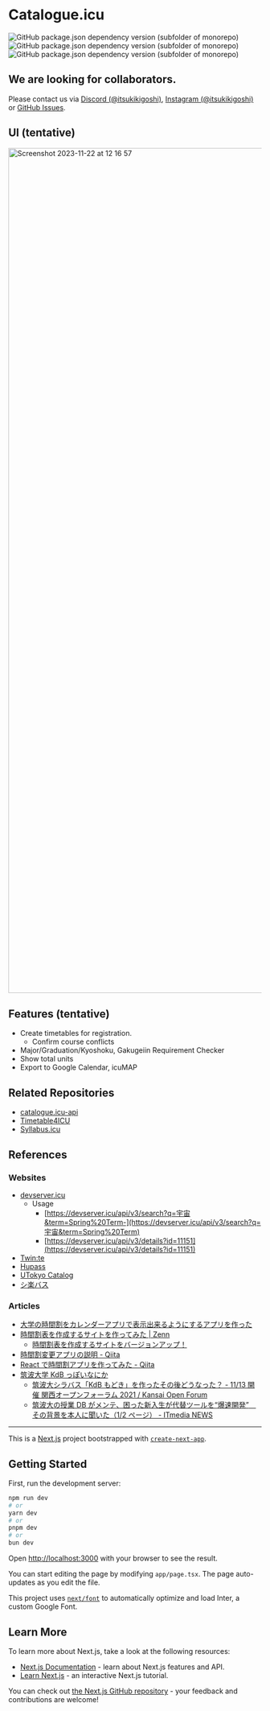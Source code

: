 # Catalogue.icu

![GitHub package.json dependency version (subfolder of monorepo)](https://img.shields.io/github/package-json/dependency-version/itsukikigoshi/catalogue.icu/next)
![GitHub package.json dependency version (subfolder of monorepo)](https://img.shields.io/github/package-json/dependency-version/itsukikigoshi/catalogue.icu/%40mantine%2Fcore)
![GitHub package.json dependency version (subfolder of monorepo)](https://img.shields.io/github/package-json/dependency-version/itsukikigoshi/catalogue.icu/react)

## We are looking for collaborators.

Please contact us via [Discord (@itsukikigoshi)](https://discord.gg/GRSYWDZX), [Instagram (@itsukikigoshi)](http://instagram.com/itsukikigoshi) or [GitHub Issues](https://github.com/ItsukiKigoshi/catalogue.icu/issues).

## UI (tentative)

[<img width="1680" alt="Screenshot 2023-11-22 at 12 16 57" src="https://github.com/ItsukiKigoshi/catalogue.icu/assets/67095865/5486626f-b0c4-43e2-9f6a-5d6d0affd53b">](https://itsukikigoshi.github.io/catalogue.icu/)

## Features (tentative)

- Create timetables for registration.
  - Confirm course conflicts
- Major/Graduation/Kyoshoku, Gakugeiin Requirement Checker
- Show total units
- Export to Google Calendar, icuMAP

## Related Repositories

- [catalogue.icu-api](https://github.com/itsukikigoshi/catalogue.icu-api)
- [Timetable4ICU](https://github.com/kohshi54/Timetable4ICU)
- [Syllabus.icu](https://github.com/pentaCoxian/nuxt3-syllabus)

## References

### Websites

- [devserver.icu](https://devserver.icu/api/v3/)
  - Usage
    - [https://devserver.icu/api/v3/search?q=宇宙&term=Spring%20Term-](https://devserver.icu/api/v3/search?q=宇宙&term=Spring%20Term)
    - [https://devserver.icu/api/v3/details?id=11151](https://devserver.icu/api/v3/details?id=11151)
- [Twin:te](http://twinte.net)
- [Hupass](https://hupass.hu-jagajaga.com/)
- [UTokyo Catalog](http://catalog.he.u-tokyo.ac.jp)
- [シ楽バス](https://syllabus.utcode.net/)

### Articles

- [大学の時間割をカレンダーアプリで表示出来るようにするアプリを作った](https://zenn.dev/mochi/articles/class-2-ical)
- [時間割表を作成するサイトを作ってみた | Zenn](https://zenn.dev/501a/articles/1772f7ce5aa384)
  - [時間割表を作成するサイトをバージョンアップ！](https://zenn.dev/501a/articles/480a9c3b3715ca)
- [時間割変更アプリの説明 - Qiita](https://qiita.com/moririn2528/items/e10070d47275fd10f169)
- [React で時間割アプリを作ってみた - Qiita](https://qiita.com/kaki765/items/79d1235f5344877c56a5)
- [筑波大学 KdB っぽいなにか](https://make-it-tsukuba.github.io/alternative-tsukuba-kdb/)
  - [筑波大シラバス「KdB もどき」を作ったその後どうなった？ - 11/13 開催 関西オープンフォーラム 2021 / Kansai Open Forum](https://youtu.be/r7pAAJ6YWrw)
  - [筑波大の授業 DB がメンテ、困った新入生が代替ツールを“爆速開発”　その背景を本人に聞いた（1/2 ページ） - ITmedia NEWS](https://www.itmedia.co.jp/news/articles/2104/13/news126.html)

---

This is a [Next.js](https://nextjs.org/) project bootstrapped with [`create-next-app`](https://github.com/vercel/next.js/tree/canary/packages/create-next-app).

## Getting Started

First, run the development server:

```bash
npm run dev
# or
yarn dev
# or
pnpm dev
# or
bun dev
```

Open [http://localhost:3000](http://localhost:3000) with your browser to see the result.

You can start editing the page by modifying `app/page.tsx`. The page auto-updates as you edit the file.

This project uses [`next/font`](https://nextjs.org/docs/basic-features/font-optimization) to automatically optimize and load Inter, a custom Google Font.

## Learn More

To learn more about Next.js, take a look at the following resources:

- [Next.js Documentation](https://nextjs.org/docs) - learn about Next.js features and API.
- [Learn Next.js](https://nextjs.org/learn) - an interactive Next.js tutorial.

You can check out [the Next.js GitHub repository](https://github.com/vercel/next.js/) - your feedback and contributions are welcome!
